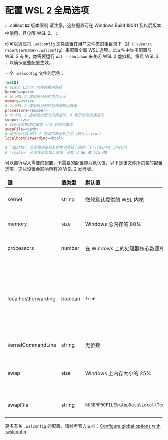 # 配置 WSL 2 全局选项 <a href="https://github.com/Diffumist"><Badge text="@Diffumist" vertical="middle"/></a>

::: callout 📟 版本限制
请注意，这些配置可在 Windows Build 19041 及以后版本中使用，且仅限 WSL 2。
:::

你可以通过将 `.wslconfig` 文件放置在用户文件夹的根目录下（即 `C:\Users\<YourUserName>\.wslconfig`）来配置全局 WSL 选项。此文件中许多配置与 WSL 2 有关，你需要运行 `wsl --shutdown` 来关闭 WSL 2 虚拟机，重启 WSL 2 ，以确保这些配置生效。

一个 `.wslconfig` 文件的示例：

```ini
[wsl2]
# 自定义 Linux 内核的绝对路径
kernel=<path>
# 给 WSL 2 虚拟机分配的内存大小
memory=<size>
# 为 WSL 2 虚拟机分配的处理器核心数量
processors=<number>
# 为 WSL 2 虚拟机分配的交换空间，0 表示没有交换空间
swap=<size>
# 自定义交换虚拟磁盘 vhd 的绝对路径
swapFile=<path>
# 是否允许将 WSL 2 的端口转发到主机（默认为 true）
localhostForwarding=<bool>

# `<path>` 必须是带反斜杠的绝对路径，例如 `C:\\Users\\kernel`
# `<size>` 必须在后面加上单位，例如 8 GB 或 512 MB
```

可以自行写入需要的配置，不需要的配置即为默认值，以下是该文件所包含的配置选项，这些设置会影响所有的 WSL 2 发行版。

| 键                  | 值类型  | 默认值                                       | 备注                                                                                                               |
| :------------------ | :------ | :------------------------------------------- | :----------------------------------------------------------------------------------------------------------------- |
| kernel              | string  | 微软默认提供的 WSL 内核                      | 连接到自定义 Linux 内核的绝对路径                                                                                  |
| memory              | size    | Windows 总内存的 80%                         | 给 WSL 2 虚拟机分配的内存大小                                                                                      |
| processors          | number  | 在 Windows 上的处理器核心数量相同            | 为 WSL 2 虚拟机分配的处理器核心数量                                                                                |
| localhostForwarding | boolean | `true`                                       | 是否通过 localhost:port 将绑定到 WSL 2 虚拟机中的通配符或 localhost 的端口连接到主机 (允许 WSL 2 的端口转发到主机) |
| kernelCommandLine   | string  | 无参数                                       | 额外的内核命令行参数                                                                                               |
| swap                | size    | Windows 上内存大小的 25%                     | 为 WSL 2 虚拟机分配的交换空间，0 表示没有交换空间                                                                  |
| swapFile            | string  | `%USERPROFILE%\AppData\Local\Temp\swap.vhdx` | 交换虚拟磁盘 vhd 的绝对路径                                                                                        |

更多有关 `.wslconfig` 的配置，请参考官方文档：[Configure global options with .wslconfig](https://docs.microsoft.com/en-us/windows/wsl/wsl-config#configure-global-options-with-wslconfig).
